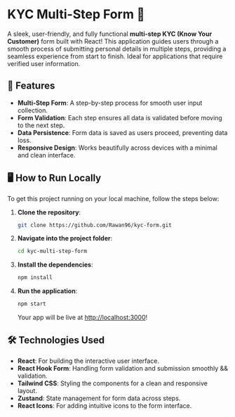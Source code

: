 # KYC Multi-Step Form 🔐

A sleek, user-friendly, and fully functional **multi-step KYC (Know Your Customer)** form built with React! This application guides users through a smooth process of submitting personal details in multiple steps, providing a seamless experience from start to finish. Ideal for applications that require verified user information.

## 🚀 Features

- **Multi-Step Form**: A step-by-step process for smooth user input collection.
- **Form Validation**: Each step ensures all data is validated before moving to the next step.
- **Data Persistence**: Form data is saved as users proceed, preventing data loss.
- **Responsive Design**: Works beautifully across devices with a minimal and clean interface.

## 🖥️ How to Run Locally

To get this project running on your local machine, follow the steps below:

1. **Clone the repository**:

   ```bash
   git clone https://github.com/Rawan96/kyc-form.git
   ```

2. **Navigate into the project folder**:

   ```bash
   cd kyc-multi-step-form
   ```

3. **Install the dependencies**:

   ```bash
   npm install
   ```

4. **Run the application**:

   ```bash
   npm start
   ```

   Your app will be live at [http://localhost:3000](http://localhost:3000)!

## 🛠️ Technologies Used

- **React**: For building the interactive user interface.
- **React Hook Form**: Handling form validation and submission smoothly && validation.
- **Tailwind CSS**: Styling the components for a clean and responsive layout.
- **Zustand**: State management for form data across steps.
- **React Icons**: For adding intuitive icons to the form interface.
